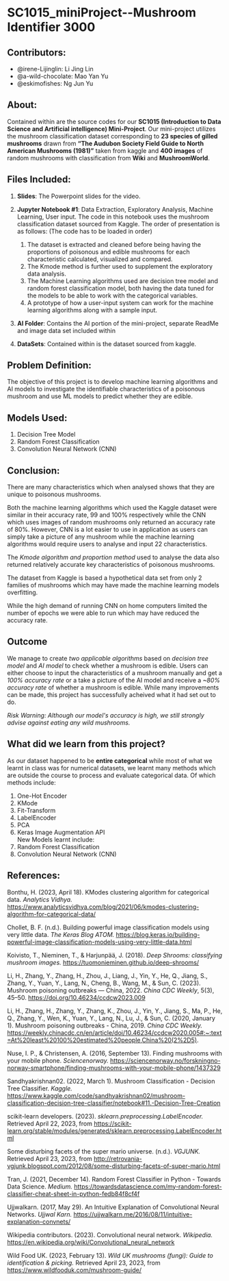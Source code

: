 # SC1015_miniProject--Mushroom Identifier 3000

## Contributors:
- @irene-Lijinglin: Li Jing Lin  
- @a-wild-chocolate: Mao Yan Yu
- @eskimofishes: Ng Jun Yu

## About:
Contained within are the source codes for our **SC1015 (Introduction to Data Science and Artificial intelligence) Mini-Project**. Our mini-project utilizes the mushroom classification dataset corresponding to **23 species of gilled mushrooms** drawn from **“The Audubon Society Field Guide to North American Mushrooms (1981)”** taken from kaggle and **400 images** of random mushrooms with classification from **Wiki** and **MushroomWorld**.

## Files Included:
1) **Slides**: The Powerpoint slides for the video.
2) **Jupyter Notebook #1**: Data Extraction, Exploratory Analysis, Machine Learning, User input.
The code in this notebook uses the mushroom classification dataset sourced from Kaggle. The order of presentation is as follows: (The code has to be loaded in order)
    1)	The dataset is extracted and cleaned before being having the proportions of poisonous and edible mushrooms for each characteristic calculated, visualized and compared. 
    2)	The Kmode method is further used to supplement the exploratory data analysis. 
    3)	The Machine Learning algorithms used are decision tree model and random forest classification model, both having the data tuned for the models to be able to work with the categorical variables.
    4)	A prototype of how a user-input system can work for the machine learning algorithms along with a sample input.
3) **AI Folder**: Contains the AI portion of the mini-project, separate ReadMe and image data set included within

4) **DataSets**:
Contained within is the dataset sourced from kaggle.

## Problem Definition:
The objective of this project is to develop machine learning algorithms and AI models to investigate the identifiable characteristics of a poisonous mushroom and use ML models to predict whether they are edible.


## Models Used:  
1)	Decision Tree Model
2)	Random Forest Classification
3)	Convolution Neural Network (CNN) 

## Conclusion:
There are many characteristics which when analysed shows that they are unique to poisonous mushrooms.  

Both the machine learning algorithms which used the Kaggle dataset were similar in their accuracy rate, 99 and 100% respectively while the CNN which uses images of random mushrooms only returned an accuracy rate of 80%. However, CNN is a lot easier to use in application as users can simply take a picture of any mushroom while the machine learning algorithms would require users to analyse and input 22 characteristics.   

The *Kmode algorithm and proportion method* used to analyse the data also returned relatively accurate key characteristics of poisonous mushrooms.  

The dataset from Kaggle is based a hypothetical data set from only 2 families of mushrooms which may have made the machine learning models overfitting.  

While the high demand of running CNN on home computers limited the number of epochs we were able to run which may have reduced the accuracy rate.  



## Outcome 
We manage to create *two applicable algorithms* based on *decision tree model* and *AI model* to check whether a mushroom is edible. Users can either choose to input the characteristics of a mushroom manually and get a *100% accuracy rate* or a take a picture of the AI model and receive a *~80% accuracy rate* of whether a mushroom is edible. While many improvements can be made, this project has successfully acheived what it had set out to do.

*Risk Warning: Although our model's accuracy is high, we still strongly advise against eating any wild mushrooms.*



## What did we learn from this project?  
As our dataset happened to be **entire categorical** while most of what we learnt in class was for numerical datasets, we learnt many methods which are outside the course to process and evaluate categorical data. Of which methods include:  
1)	One-Hot Encoder  
2)	KMode  
3)	Fit-Transform  
4)	LabelEncoder  
5)	PCA  
6)	Keras Image Augmentation API  
New Models learnt include:  
1)	Random Forest Classification  
2)	Convolution Neural Network (CNN)  




## References:
Bonthu, H. (2023, April 18). KModes clustering algorithm for categorical data. *Analytics Vidhya.* https://www.analyticsvidhya.com/blog/2021/06/kmodes-clustering-algorithm-for-categorical-data/

Chollet, B. F. (n.d.). Building powerful image classification models using very little data. *The Keras Blog ATOM.* https://blog.keras.io/building-powerful-image-classification-models-using-very-little-data.html

Koivisto, T., Nieminen, T., & Harjunpää, J. (2018). *Deep Shrooms: classifying mushroom images.* https://tuomonieminen.github.io/deep-shrooms/

Li, H., Zhang, Y., Zhang, H., Zhou, J., Liang, J., Yin, Y., He, Q., Jiang, S., Zhang, Y., Yuan, Y., Lang, N., Cheng, B., Wang, M., & Sun, C. (2023). Mushroom poisoning outbreaks — China, 2022. *China CDC Weekly*, 5(3), 45–50. https://doi.org/10.46234/ccdcw2023.009

Li, H., Zhang, H., Zhang, Y., Zhang, K., Zhou, J., Yin, Y., Jiang, S., Ma, P., He, Q., Zhang, Y., Wen, K., Yuan, Y., Lang, N., Lu, J., & Sun, C. (2020, January 1). Mushroom poisoning outbreaks - China, 2019. *China CDC Weekly.* https://weekly.chinacdc.cn/en/article/doi/10.46234/ccdcw2020.005#:~:text=At%20least%20100%20estimated%20people,China%20(2%2D5).

Nuse, I. P., & Christensen, A. (2016, September 13). Finding mushrooms with your mobile phone. *Sciencenorway.* https://sciencenorway.no/forskningno-norway-smartphone/finding-mushrooms-with-your-mobile-phone/1437329

Sandhyakrishnan02. (2022, March 1). Mushroom Classification - Decision Tree Classifier. *Kaggle.* https://www.kaggle.com/code/sandhyakrishnan02/mushroom-classification-decision-tree-classifier/notebook#11.-Decision-Tree-Creation

scikit-learn developers. (2023). *sklearn.preprocessing.LabelEncoder.* Retrieved April 22, 2023, from https://scikit-learn.org/stable/modules/generated/sklearn.preprocessing.LabelEncoder.html

Some disturbing facets of the super mario universe. (n.d.). *VGJUNK.* Retrieved April 23, 2023, from http://retrovania-vgjunk.blogspot.com/2012/08/some-disturbing-facets-of-super-mario.html

Tran, J. (2021, December 14). Random Forest Classifier in Python - Towards Data Science. *Medium.* https://towardsdatascience.com/my-random-forest-classifier-cheat-sheet-in-python-fedb84f8cf4f

Ujjwalkarn. (2017, May 29). An Intuitive Explanation of Convolutional Neural Networks. *Ujjwal Karn.* https://ujjwalkarn.me/2016/08/11/intuitive-explanation-convnets/

Wikipedia contributors. (2023). Convolutional neural network. *Wikipedia.* https://en.wikipedia.org/wiki/Convolutional_neural_network

Wild Food UK. (2023, February 13). *Wild UK mushrooms (fungi): Guide to identification & picking.* Retrieved April 23, 2023, from https://www.wildfooduk.com/mushroom-guide/


